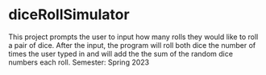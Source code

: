 # diceRollSimulator
This project prompts the user to input how many rolls they would like to roll a pair of dice. After the input, the program will roll both dice the number of times the user typed in and will add the  the sum of the random dice numbers each roll. Semester: Spring 2023
